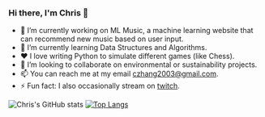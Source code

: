 ### Hi there, I'm Chris 👋

- 🔭 I’m currently working on ML Music, a machine learning website that can recommend new music based on user input.
- 🌱 I’m currently learning Data Structures and Algorithms.
- :heart: I love writing Python to simulate different games (like Chess).
- 👯 I’m looking to collaborate on environmental or sustainability projects.
- 📫 You can reach me at my email czhang2003@gmail.com.
- ⚡ Fun fact: I also occasionally stream on [twitch](https://www.twitch.tv/agentguffy).

![Chris's GitHub stats](https://github-readme-stats.vercel.app/api?username=chriszhang08&show_icons=true&theme=cobalt)
[![Top Langs](https://github-readme-stats.vercel.app/api/top-langs/?username=chriszhang08)](https://github.com/chriszhang08/github-readme-stats)


